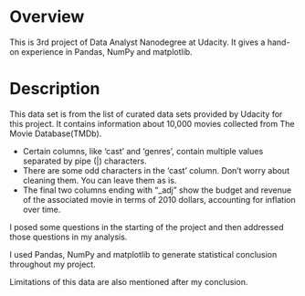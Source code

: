 # Overview
This is 3rd project of Data Analyst Nanodegree at Udacity. It gives a hand-on experience in Pandas, NumPy and matplotlib.

# Description
This data set is from the list of curated data sets provided by Udacity for this project.
It contains information about 10,000 movies collected from The Movie Database(TMDb).
* Certain columns, like ‘cast’ and ‘genres’, contain multiple values separated by pipe (|) characters.
* There are some odd characters in the ‘cast’ column. Don’t worry about cleaning them. You can leave them as is.
* The final two columns ending with “_adj” show the budget and revenue of the associated movie in terms of 2010 dollars,
accounting for inflation over time.

I posed some questions in the starting of the project and then addressed those questions in my analysis.

I used Pandas, NumPy and matplotlib to generate statistical conclusion throughout my project.

Limitations of this data are also mentioned after my conclusion.
